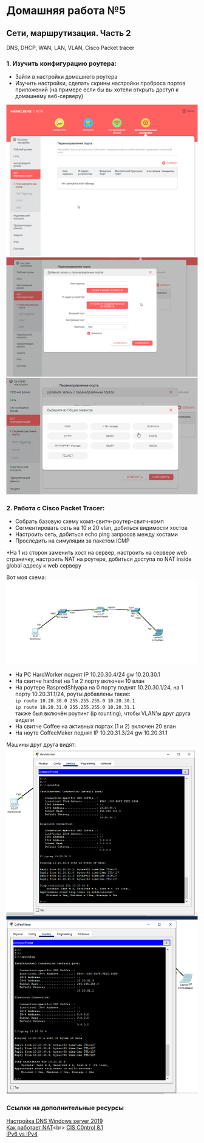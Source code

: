 # Домашняя работа №5

## Сети, маршрутизация. Часть 2<br>
DNS, DHCP, WAN, LAN, VLAN, Cisco Packet tracer


### 1. Изучить конфигурацию роутера:
  - Зайти в настройки домашнего роутера
  - Изучить настройки, сделать скрины настройки проброса портов приложений (на примере если бы вы хотели открыть доступ к домашнему веб-серверу)

![](pics/r04.png)<br>
![](pics/r05.png)<br>
![](pics/r06.png)<br>


### 2. Работа с Cisco Packet Tracer:
  - Собрать базовую схему комп-свитч-роутер-свитч-комп
  - Сегментировать сеть на 10 и 20 vlan, добиться видимости хостов
  - Настроить сеть, добиться echo ping запросов между хостами
  - Проследить на симуляции за пакетом ICMP

*На 1 из сторон заменить хост на сервер, настроить на сервере web страничку, настроить NAT на роутере, добиться доступа по NAT inside global адресу к web серверу 

Вот моя схема:<br>
![](pics/CPT1.png)<br>
- На PC HardWorker поднят IP 10.20.30.4/24 gw 10.20.30.1
- На свитче hardnet на 1 и 2 порту включен 10 влан
- На роутере RaspredShlyapa на 0 порту поднят 10.20.30.1/24, на 1 порту 10.20.31.1/24, роуты добавлены такие:<br>
    ```ip route 10.20.30.0 255.255.255.0 10.20.30.1```<br>
    ```ip route 10.20.31.0 255.255.255.0 10.20.31.1```<br>
    также был включён роутинг (ip rounting), чтобы VLAN'ы друг друга видели<br>
- На свитче Coffee на активных портах (1 и 2) включен 20 влан
- На ноуте CoffeeMaker поднят IP 10.20.31.3/24 gw 10.20.31.1

Машины друг друга видят:<br>
![](pics/PC.png)<br>
![](pics/nout.png)<br>



### Ссылки на дополнительные ресурсы
  [Настройка DNS Windows server 2019](https://ispserver.ru/help/nastroyka-sobstvennogo-servera-imen-windows-server)<br>
  [Как работает NAT](https://moxa.pro/blogs/articles/chto-takoe-nat-osobennosti-v-moxa#:~:text=%D0%A4%D1%83%D0%BD%D0%BA%D1%86%D0%B8%D1%8F%20NAT%20%D0%BF%D1%80%D0%B5%D0%BE%D0%B1%D1%80%D0%B0%D0%B7%D0%BE%D0%B2%D1%8B%D0%B2%D0%B0%D0%B5%D1%82%20%D0%B2%D0%BD%D1%83%D1%82%D1%80%D0%B5%D0%BD%D0%BD%D0%B8%D0%B9%20IP,%D0%BD%D0%BE%D0%BC%D0%B5%D1%80%20%D0%BF%D0%BE%D1%80%D1%82%D0%B0%2C%20%D0%BA%D0%BE%D1%82%D0%BE%D1%80%D1%8B%D0%B9%20%D0%B8%D1%81%D0%BF%D0%BE%D0%BB%D1%8C%D0%B7%D1%83%D0%B5%D1%82%20%D1%83%D1%81%D1%82%D1%80%D0%BE%D0%B9%D1%81%D1%82%D0%B2%D0%BE.)<br>
  [CIS C0ntrol 8.1](https://service.securitm.ru/docs/cis-csc-8)<br>
  [IPv6 vs IPv4](https://community.fs.com/ru/article/ipv4-vs-ipv6-whats-the-difference.html)
